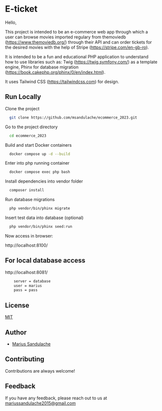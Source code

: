 
# E-ticket

Hello,


This project is intended to be an e-commerce web app through which a user can browse movies imported regulary from themoviedb (https://www.themoviedb.org/) through their API and can order tickets for the desired movies with the help of Stripe (https://stripe.com/en-gb-ro).


It is intended to be a fun and educational PHP application to understand how to use libraries such as: Twig (https://twig.symfony.com/) as a template engine, Phinx for database migration (https://book.cakephp.org/phinx/0/en/index.html).


It uses Tailwind CSS (https://tailwindcss.com) for design.


## Run Locally

Clone the project

```bash
  git clone https://github.com/msandulache/ecommerce_2023.git
```

Go to the project directory

```bash
  cd ecommerce_2023
```

Build and start Docker containers

```bash
  docker compose up -d --build
```

Enter into php running container

```bash
  docker compose exec php bash
```

Install dependencies into vendor folder

```bash
  composer install
```

Run database migrations

```bash
  php vendor/bin/phinx migrate
```

Insert test data into database (optional)

```bash
  php vendor/bin/phinx seed:run
```

Now access in browser:

http://localhost:8100/


## For local database access

http://localhost:8081/

```bash
    server = database
    user = marius
    pass = pass
```


## License

[MIT](https://choosealicense.com/licenses/mit/)


## Author

- [Marius Sandulache](https://github.com/msandulache)
## Contributing

Contributions are always welcome!


## Feedback

If you have any feedback, please reach out to us at mariussandulache2015@gmail.com

